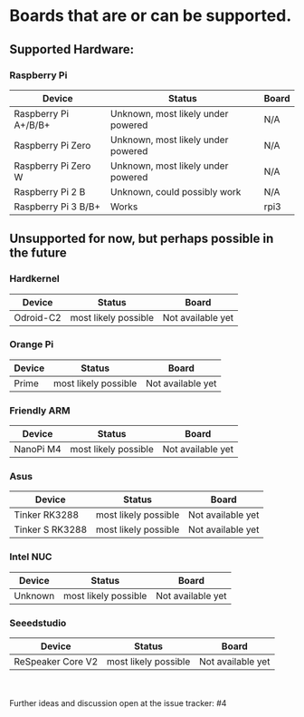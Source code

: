 # Boards that are or can be supported.

## Supported Hardware:

### Raspberry Pi

| Device | Status | Board |
|--------|-----------|-----------|
| Raspberry Pi A+/B/B+ | Unknown, most likely under powered | N/A |
| Raspberry Pi Zero | Unknown, most likely under powered | N/A |
| Raspberry Pi Zero W | Unknown, most likely under powered | N/A |
| Raspberry Pi 2 B | Unknown, could possibly work | N/A |
| Raspberry Pi 3 B/B+ | Works | rpi3 |

## Unsupported for now, but perhaps possible in the future

### Hardkernel

| Device | Status | Board |
|--------|-----------|-----------|
| Odroid-C2 | most likely possible | Not available yet |

### Orange Pi

| Device | Status | Board |
|--------|-----------|-----------|
| Prime | most likely possible | Not available yet |

### Friendly ARM

| Device | Status | Board |
|--------|-----------|-----------|
| NanoPi M4 | most likely possible | Not available yet |

### Asus

| Device | Status | Board |
|--------|-----------|-----------|
| Tinker RK3288 | most likely possible | Not available yet |
| Tinker S RK3288 | most likely possible | Not available yet |

### Intel NUC

| Device | Status | Board |
|--------|-----------|-----------|
| Unknown | most likely possible | Not available yet |

### Seeedstudio

| Device | Status | Board |
|--------|-----------|-----------|
| ReSpeaker Core V2 | most likely possible | Not available yet |

<br><br>
Further ideas and discussion open at the issue tracker: #4
